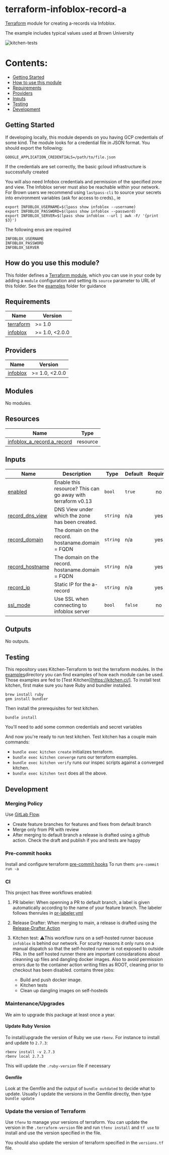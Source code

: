 # terraform-infoblox-record-a

[Terraform](https://www.terraform.io/) module for creating a-records via Infoblox.

The example includes typical values used at Brown University

<!-- update badge link below for your repo! -->
![kitchen-tests](https://github.com/BrownUniversity/terraform-infoblox-record-a/workflows/kitchen-tests/badge.svg)


# Contents:

- [Getting Started](#getting-started)
- [How to use this module](#how-to-use-this-module)
- [Requirements](#requirements)
- [Providers](#providers)
- [Inputs](#inputs)
- [Testing](#testing)
- [Development](#development)


## Getting Started

If developing locally, this module depends on you having GCP credentials of some kind. The module looks for a credential file in JSON format. You should export the following:

```
GOOGLE_APPLICATION_CREDENTIALS=/path/to/file.json
```
If the credentials are set correctly, the basic gcloud infrastructure is successfully created

You will also need Infobox credentials and permission of the specified zone and view. The Infoblox server must also be reachable within your network.
For Brown users we recommend using `lastpass-cli` to source your secrets into environment variables (ask for access to creds)., ie

```
export INFOBLOX_USERNAME=$(lpass show infoblox --username)
export INFOBLOX_PASSWORD=$(lpass show infoblox --password)
export INFOBLOX_SERVER=$(lpass show infoblox --url | awk -F/ '{print $3}')
```

The following envs are required

```
INFOBLOX_USERNAME
INFOBLOX_PASSWORD
INFOBLOX_SERVER
```


## How do you use this module?

This folder defines a [Terraform module](https://www.terraform.io/docs/modules/usage.html), which you can use in your
code by adding a `module` configuration and setting its `source` parameter to URL of this folder. See the [examples](/examples) folder for guidance

<!-- BEGINNING OF PRE-COMMIT-TERRAFORM DOCS HOOK -->
## Requirements

| Name | Version |
|------|---------|
| <a name="requirement_terraform"></a> [terraform](#requirement\_terraform) | >= 1.0 |
| <a name="requirement_infoblox"></a> [infoblox](#requirement\_infoblox) | >= 1.0, <2.0.0 |

## Providers

| Name | Version |
|------|---------|
| <a name="provider_infoblox"></a> [infoblox](#provider\_infoblox) | >= 1.0, <2.0.0 |

## Modules

No modules.

## Resources

| Name | Type |
|------|------|
| [infoblox_a_record.a_record](https://registry.terraform.io/providers/infobloxopen/infoblox/latest/docs/resources/a_record) | resource |

## Inputs

| Name | Description | Type | Default | Required |
|------|-------------|------|---------|:--------:|
| <a name="input_enabled"></a> [enabled](#input\_enabled) | Enable this resource? This can go away with terraform v0.13 | `bool` | `true` | no |
| <a name="input_record_dns_view"></a> [record\_dns\_view](#input\_record\_dns\_view) | DNS View under which the zone has been created. | `string` | n/a | yes |
| <a name="input_record_domain"></a> [record\_domain](#input\_record\_domain) | The domain on the record. hostaname.domain = FQDN | `string` | n/a | yes |
| <a name="input_record_hostname"></a> [record\_hostname](#input\_record\_hostname) | The domain on the record. hostaname.domain = FQDN | `string` | n/a | yes |
| <a name="input_record_ip"></a> [record\_ip](#input\_record\_ip) | Static IP for the a-record | `string` | n/a | yes |
| <a name="input_ssl_mode"></a> [ssl\_mode](#input\_ssl\_mode) | Use SSL when connecting to infoblox server | `bool` | `false` | no |

## Outputs

No outputs.
<!-- END OF PRE-COMMIT-TERRAFORM DOCS HOOK -->


## Testing

This repository uses Kitchen-Terraform to test the terraform modules. In the [examples](/examples)directory you can find examples of how each module can be used. Those examples are fed to [Test Kitchen][https://kitchen.ci/]. To install test kitchen, first make sure you have Ruby and bundler installed.

```
brew install ruby
gem install bundler
```

Then install the prerequisites for test kitchen.

```
bundle install
```

You'll need to add some common credentials and secret variables

And now you're ready to run test kitchen. Test kitchen has a couple main commands:

- `bundle exec kitchen create` initializes terraform.
- `bundle exec kitchen converge` runs our terraform examples.
- `bundle exec kitchen verify` runs our inspec scripts against a converged kitchen.
- `bundle exec kitchen test` does all the above.


## Development

### Merging Policy
Use [GitLab Flow](https://docs.gitlab.com/ee/topics/gitlab_flow.html#production-branch-with-gitlab-flow).

* Create feature branches for features and fixes from default branch
* Merge only from PR with review
* After merging to default branch a release is drafted using a github action. Check the draft and publish if you and tests are happy

### Pre-commit hooks
Install and configure terraform [pre-commit hooks](https://github.com/antonbabenko/pre-commit-terraform)
To run them: `pre-commit run -a`

### CI
This project has three workflows enabled:

1. PR labeler: When openning a PR to default branch, a label is given automatically according to the name of your feature branch. The labeler follows thenrules in [pr-labeler.yml](.github/pr-labeler.yml)

2. Release Drafter: When merging to main, a release is drafted using the [Release-Drafter Action](https://github.com/marketplace/actions/release-drafter)

3. Kitchen test: ⚠️This workflow runs on a self-hosted runner baceuse `infoblox` is behind our network. For scurity reasons it only runs on a manual dispatch so that the self-hosted runner is not exposed to outside PRs. In the self hosted runner there are important considarations about cleanning up files and dangling docker images. Also to avoid permission errors due to the container action writing files as ROOT, cleaning prior to checkout has been disabled. contains three jobs:
    
    * Build and push docker image. 
    * Kitchen tests
    * Clean up dangling images on self-hosteds

### Maintenance/Upgrades

We aim to upgrade this package at least once a year.

#### Update Ruby Version
To install/upgrade the version of Ruby we use `rbenv`. For instance to install and update to `2.7.3`:

```
rbenv install -v 2.7.3
rbenv local 2.7.3
```

This will update the `.ruby-version` file if necessary

#### Gemfile

Look at the Gemfile and the output of `bundle outdated` to decide what to update. Usually I update the versions in the Gemfile directly, then type `bundle update`

### Update the version of Terraform

Use `tfenv` to manage your versions of terraform. You can update the version in the `.terraform-version` file and run `tfenv install` and `tf use` to install and use the version specified in the file.

You should also update the version of terraform specified in the `versions.tf` file.
